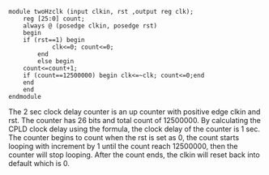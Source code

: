 ```
module twoHzclk (input clkin, rst ,output reg clk);
	reg [25:0] count;
	always @ (posedge clkin, posedge rst) 
	begin 
	if (rst==1) begin
			clk<=0; count<=0;
		end
		else begin 
	count<=count+1;
	if (count==12500000) begin clk<=~clk; count<=0;end
	end 
	end
endmodule  		
```

The 2 sec clock delay counter is an up counter with positive edge clkin and rst. The counter has 26 bits and total count of 12500000. By calculating the CPLD clock delay using the formula, the clock delay of the counter is 1 sec. The counter begins to count when the rst is set as 0, the count starts looping with increment by 1 until the count reach 12500000, then the counter will stop looping. After the count ends, the clkin will reset back into default which is 0. 
